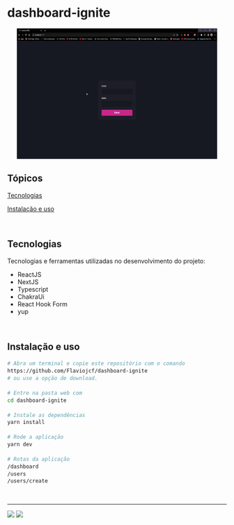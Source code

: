 # dashboard-ignite

<p align="center">
  <img width="460" height="300" src="/public/dashboard.gif" alt="IgNEWs">
</p>

## Tópicos

[Tecnologias](#tecnologias)

[Instalação e uso](#instalação-e-uso)

<br>

## Tecnologias

Tecnologias e ferramentas utilizadas no desenvolvimento do projeto:

- ReactJS
- NextJS
- Typescript
- ChakraUi
- React Hook Form
- yup

<br>

## Instalação e uso

```bash
# Abra um terminal e copie este repositório com o comando
https://github.com/Flaviojcf/dashboard-ignite
# ou use a opção de download.

# Entre na pasta web com
cd dashboard-ignite

# Instale as dependências
yarn install

# Rode a aplicação
yarn dev

# Rotas da aplicação
/dashboard
/users
/users/create
```

<br>

---

  <div> 
  <a href = "mailto:flaviojcostafilho@gmail.com"><img src="https://img.shields.io/badge/-Gmail-%23333?style=for-the-badge&logo=gmail&logoColor=white" target="_blank"></a>
  <a href="https://www.linkedin.com/in/fl%C3%A1vio-jcosta" target="_blank"><img src="https://img.shields.io/badge/-LinkedIn-%230077B5?style=for-the-badge&logo=linkedin&logoColor=white" target="_blank"></a> 
</div>
